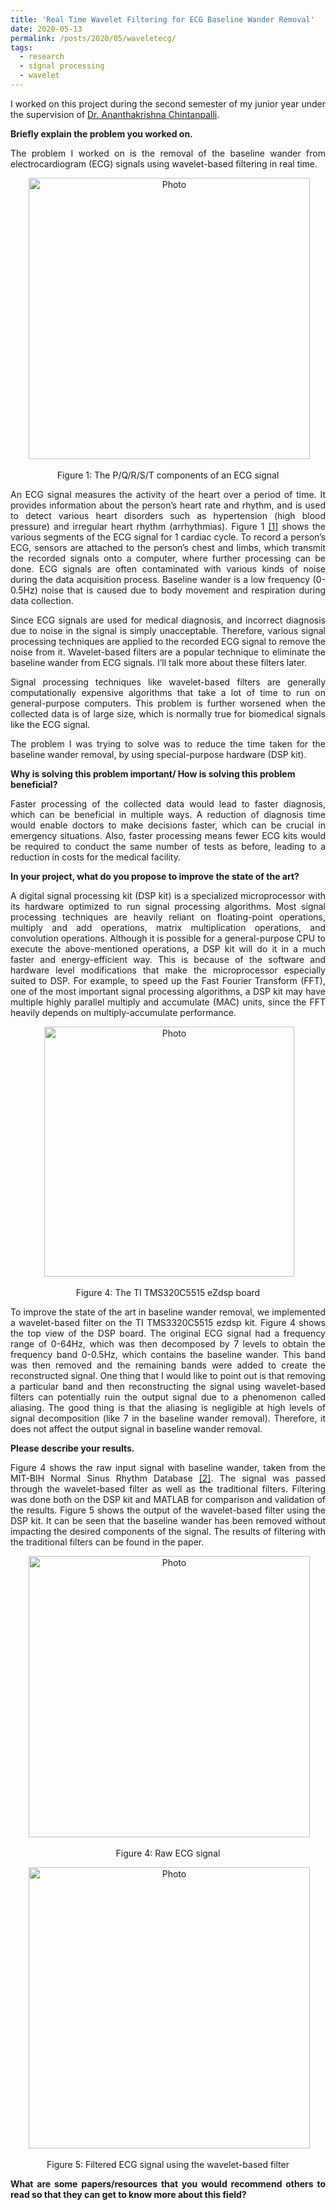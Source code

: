 ```yaml
---
title: 'Real Time Wavelet Filtering for ECG Baseline Wander Removal'
date: 2020-05-13
permalink: /posts/2020/05/waveletecg/
tags:
  - research
  - signal processing
  - wavelet
---
```


<p style='text-align: justify;'>
I worked on this project during the second semester of my junior year under the supervision of <a href="https://scholar.google.co.in/citations?hl=en&user=TrujKPcAAAAJ&view_op=list_works">Dr. Ananthakrishna Chintanpalli</a>. </p> 

**Briefly explain the problem you worked on.**
<p style='text-align: justify;'>
The problem I worked on is the removal of the baseline wander from electrocardiogram (ECG) signals using wavelet-based filtering in real time. </p>

<p align="center">
  <img src="https://akulmalhotra.github.io/files/waveletecg/ecg.jpg?raw=true" alt="Photo" style="width: 450px;"/> 
</p>

<p style='text-align: center;'>
Figure 1: The P/Q/R/S/T components of an ECG signal </p>

<p style='text-align: justify;'>
An ECG signal measures the activity of the heart over a period of time. It provides information about the person’s heart rate and rhythm, and is used to detect various heart disorders such as hypertension (high blood pressure) and irregular heart rhythm (arrhythmias). Figure 1 <a href="https://en.wikipedia.org/wiki/Electrocardiography">[1]</a> shows the various segments of the ECG signal for 1 cardiac cycle. To record a person’s ECG,  sensors are attached to the person’s chest and limbs, which transmit the recorded signals onto a computer, where further processing can be done.  ECG signals are often contaminated with various kinds of noise during the data acquisition process. Baseline wander is a low frequency (0-0.5Hz) noise that is caused due to body movement and respiration during data collection. </p>

<p style='text-align: justify;'>
Since ECG signals are used for medical diagnosis, and incorrect diagnosis due to noise in the signal is simply unacceptable. Therefore, various signal processing techniques are applied to the recorded ECG signal to remove the noise from it. Wavelet-based filters are a popular technique to eliminate the baseline wander from ECG signals. I’ll talk more about these filters later. </p>

<p style='text-align: justify;'>
Signal processing techniques like wavelet-based filters are generally computationally expensive algorithms that take a lot of time to run on general-purpose computers. This problem is further worsened when the collected data is of large size, which is normally true for biomedical signals like the ECG signal. </p>

<p style='text-align: justify;'>
The problem I was trying to solve was to reduce the time taken for the baseline wander removal, by using special-purpose hardware (DSP kit). </p>

**Why is solving this problem important/ How is solving this problem beneficial?**

<p style='text-align: justify;'>
Faster processing of the collected data would lead to faster diagnosis, which can be beneficial in multiple ways. A reduction of diagnosis time would enable doctors to make decisions faster, which can be crucial in emergency situations. Also, faster processing means fewer ECG kits would be required to conduct the same number of tests as before, leading to a reduction in costs for the medical facility. </p>

**In your project, what do you propose to improve the state of the art?**

<p style='text-align: justify;'>
A digital signal processing kit (DSP kit) is a specialized microprocessor with its hardware optimized to run signal processing algorithms. Most signal processing techniques are heavily reliant on floating-point operations, multiply and add operations, matrix multiplication operations, and convolution operations. Although it is possible for a general-purpose CPU to execute the above-mentioned operations, a DSP kit will do it in a much faster and energy-efficient way. This is because of the software and hardware level modifications that make the microprocessor especially suited to DSP. For example, to speed up the Fast Fourier Transform (FFT), one of the most important signal processing algorithms, a DSP kit may have multiple highly parallel multiply and accumulate (MAC) units, since the FFT heavily depends on multiply-accumulate performance. </p>

<p align="center">
  <img src="https://akulmalhotra.github.io/files/waveletecg/tikit.jpg?raw=true" alt="Photo" style="width: 400px;"/> 
</p>

<p style='text-align: center;'>
Figure 4: The TI TMS320C5515 eZdsp board </p>

<p style='text-align: justify;'>
To improve the state of the art in baseline wander removal, we implemented a wavelet-based filter on the TI TMS3320C5515 ezdsp kit. Figure 4 shows the top view of the DSP board. The original ECG signal had a frequency range of 0-64Hz, which was then decomposed by 7 levels to obtain the frequency band 0-0.5Hz, which contains the baseline wander. This band was then removed and the remaining bands were added to create the reconstructed signal. One thing that I would like to point out is that removing a particular band and then reconstructing the signal using wavelet-based filters can potentially ruin the output signal due to a phenomenon called aliasing. The good thing is that the aliasing is negligible at high levels of signal decomposition (like 7 in the baseline wander removal). Therefore, it does not affect the output signal in baseline wander removal. </p> 

**Please describe your results.**

<p style='text-align: justify;'>
Figure 4 shows the raw input signal with baseline wander, taken from the MIT-BIH Normal Sinus Rhythm Database <a href="https://www.physionet.org/content/nsrdb/1.0.0/">[2]</a>. The signal was passed through the wavelet-based filter as well as the traditional filters. Filtering was done both on the DSP kit and MATLAB for comparison and validation of the results. Figure 5 shows the output of the wavelet-based filter using the DSP kit. It can be seen that the baseline wander has been removed without impacting the desired components of the signal. The results of filtering with the traditional filters can be found in the paper. </p>

<p align="center">
  <img src="https://akulmalhotra.github.io/files/waveletecg/raw.jpg?raw=true" alt="Photo" style="width: 450px;"/> 
</p>

<p style='text-align: center;'>
Figure 4: Raw ECG signal </p>

<p align="center">
  <img src="https://akulmalhotra.github.io/files/waveletecg/filtered2.jpg?raw=true" alt="Photo" style="width: 450px;"/> 
</p>

<p style='text-align: center;'>
Figure 5: Filtered ECG signal using the wavelet-based filter </p>

<p style='text-align: justify;'>
<b>What are some papers/resources that you would recommend others to read so that they can get to know more about this field? </b></p>
